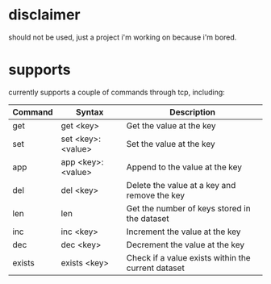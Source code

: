 # disclaimer 
should not be used, just a project i'm working on because i'm bored.

# supports 
currently supports a couple of commands through tcp, including:

| Command | Syntax                | Description                                        |
|---------|-----------------------|----------------------------------------------------|
| get     | get \<key>            | Get the value at the key                           |
| set     | set \<key>:\<value>    | Set the value at the key                           |
| app     | app \<key>:\<value>    | Append to the value at the key                      |
| del     | del \<key>            | Delete the value at a key and remove the key       |
| len     | len                   | Get the number of keys stored in the dataset       |
| inc     | inc \<key>            | Increment the value at the key                      |
| dec     | dec \<key>            | Decrement the value at the key                      |
| exists  | exists \<key>         | Check if a value exists within the current dataset |

